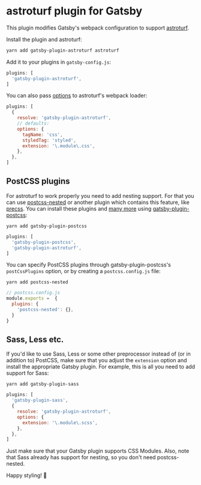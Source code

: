 # astroturf plugin for Gatsby

This plugin modifies Gatsby's webpack configuration to support [astroturf][].

Install the plugin and astroturf:

```sh
yarn add gatsby-plugin-astroturf astroturf
```

Add it to your plugins in `gatsby-config.js`:

```js
plugins: [
  'gatsby-plugin-astroturf',
]
```

You can also pass [options][] to astroturf's webpack loader:

```js
plugins: [
  {
    resolve: 'gatsby-plugin-astroturf',
    // defaults:
    options: {
      tagName: 'css',
      styledTag: 'styled',
      extension: '\.module\.css',
    },
  },
]
```

## PostCSS plugins

For astroturf to work properly you need to add nesting support. For that you can use [postcss-nested][] or another plugin which contains this feature, like [precss][]. You can install these plugins and [many more][PostCSS plugins] using [gatsby-plugin-postcss][]:

```
yarn add gatsby-plugin-postcss
```
```js
plugins: [
  'gatsby-plugin-postcss',
  'gatsby-plugin-astroturf',
]
```

You can specify PostCSS plugins through gatsby-plugin-postcss's `postCssPlugins` option, or by creating a `postcss.config.js` file:

```
yarn add postcss-nested
```
```js
// postcss.config.js
module.exports =  {
  plugins: {
    'postcss-nested': {},
  }
}
```

## Sass, Less etc.

If you'd like to use Sass, Less or some other preprocessor instead of (or in addition to) PostCSS, make sure that you adjust the `extension` option and install the appropriate Gatsby plugin. For example, this is all you need to add support for Sass:

```
yarn add gatsby-plugin-sass
```
```js
plugins: [
  'gatsby-plugin-sass',
  {
    resolve: 'gatsby-plugin-astroturf',
    options: {
      extension: '\.module\.scss',
    },
  },
]
```

Just make sure that your Gatsby plugin supports CSS Modules. Also, note that Sass already has support for nesting, so you don't need postcss-nested.

Happy styling! :art:

[astroturf]: https://github.com/4Catalyzer/astroturf
[options]: https://github.com/4Catalyzer/astroturf#options
[PostCSS plugins]: https://www.postcss.parts/
[postcss-nested]: https://github.com/postcss/postcss-nested
[precss]: https://jonathantneal.github.io/precss/
[gatsby-plugin-postcss]: https://github.com/gatsbyjs/gatsby/tree/master/packages/gatsby-plugin-postcss
[precss]: https://github.com/jonathantneal/precss
